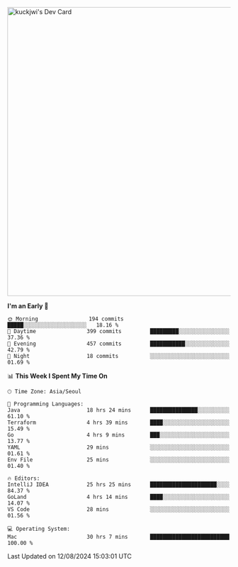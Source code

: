 <a href="https://app.daily.dev/kuckhwancho"><img src="https://api.daily.dev/devcards/v2/efef39c8028947428b3c0b486b9cd9b6.png?r=iz2&type=wide" width="652" alt="kuckjwi's Dev Card"/></a>

<!--START_SECTION:waka-->
**I'm an Early 🐤** 

```text
🌞 Morning                194 commits         █████░░░░░░░░░░░░░░░░░░░░   18.16 % 
🌆 Daytime                399 commits         █████████░░░░░░░░░░░░░░░░   37.36 % 
🌃 Evening                457 commits         ███████████░░░░░░░░░░░░░░   42.79 % 
🌙 Night                  18 commits          ░░░░░░░░░░░░░░░░░░░░░░░░░   01.69 % 
```


📊 **This Week I Spent My Time On** 

```text
🕑︎ Time Zone: Asia/Seoul

💬 Programming Languages: 
Java                     18 hrs 24 mins      ███████████████░░░░░░░░░░   61.10 % 
Terraform                4 hrs 39 mins       ████░░░░░░░░░░░░░░░░░░░░░   15.49 % 
Go                       4 hrs 9 mins        ███░░░░░░░░░░░░░░░░░░░░░░   13.77 % 
YAML                     29 mins             ░░░░░░░░░░░░░░░░░░░░░░░░░   01.61 % 
Env File                 25 mins             ░░░░░░░░░░░░░░░░░░░░░░░░░   01.40 % 

🔥 Editors: 
IntelliJ IDEA            25 hrs 25 mins      █████████████████████░░░░   84.37 % 
GoLand                   4 hrs 14 mins       ████░░░░░░░░░░░░░░░░░░░░░   14.07 % 
VS Code                  28 mins             ░░░░░░░░░░░░░░░░░░░░░░░░░   01.56 % 

💻 Operating System: 
Mac                      30 hrs 7 mins       █████████████████████████   100.00 % 
```


 Last Updated on 12/08/2024 15:03:01 UTC
<!--END_SECTION:waka-->
